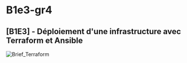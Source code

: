 # B1e3-gr4

## [B1E3] - Déploiement d'une infrastructure avec Terraform et Ansible ##

![Brief_Terraform](https://github.com/Simplon-AdminCloud-Bordeaux-2023-2025/b1e3-gr4/assets/71389760/18a43002-8c35-47c5-86b8-9bd83b038b92)
